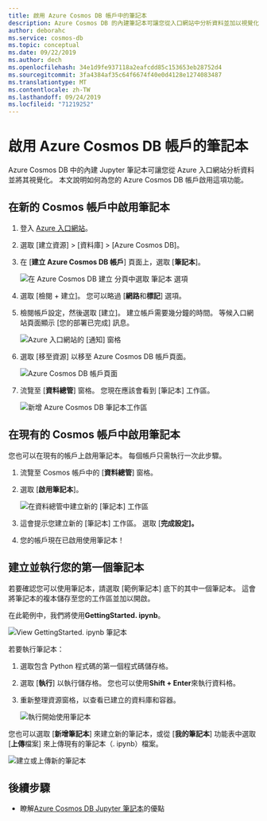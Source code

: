 ```yaml
---
title: 啟用 Azure Cosmos DB 帳戶中的筆記本
description: Azure Cosmos DB 的內建筆記本可讓您從入口網站中分析資料並加以視覺化。 本文說明如何啟用 Cosmos 帳戶的這項功能。
author: deborahc
ms.service: cosmos-db
ms.topic: conceptual
ms.date: 09/22/2019
ms.author: dech
ms.openlocfilehash: 34e1d9fe937118a2eafcdd85c153653eb28752d4
ms.sourcegitcommit: 3fa4384af35c64f6674f40e0d4128e1274083487
ms.translationtype: MT
ms.contentlocale: zh-TW
ms.lasthandoff: 09/24/2019
ms.locfileid: "71219252"
---
```

# <a name="enable-notebooks-for-azure-cosmos-db-accounts"></a>啟用 Azure Cosmos DB 帳戶的筆記本

Azure Cosmos DB 中的內建 Jupyter 筆記本可讓您從 Azure 入口網站分析資料並將其視覺化。 本文說明如何為您的 Azure Cosmos DB 帳戶啟用這項功能。

## <a name="enable-notebooks-in-a-new-cosmos-account"></a>在新的 Cosmos 帳戶中啟用筆記本
1. 登入 [Azure 入口網站](https://portal.azure.com/)。
1. 選取 [建立資源] > [資料庫] > [Azure Cosmos DB]。
1. 在 [**建立 Azure Cosmos DB 帳戶**] 頁面上，選取 [**筆記本**]。 
 
    ![在 Azure Cosmos DB 建立 分頁中選取 筆記本 選項](media/enable-notebooks/create-new-account-with-notebooks.png)
1. 選取 [檢閱 + 建立]。 您可以略過 [**網路**和**標記**] 選項。 
1. 檢閱帳戶設定，然後選取 [建立]。 建立帳戶需要幾分鐘的時間。 等候入口網站頁面顯示 [您的部署已完成] 訊息。 

    ![Azure 入口網站的 [通知] 窗格](media/enable-notebooks/create-new-account-with-notebooks-complete.png)
1. 選取 [移至資源] 以移至 Azure Cosmos DB 帳戶頁面。 

    ![Azure Cosmos DB 帳戶頁面](../../includes/media/cosmos-db-create-dbaccount/azure-cosmos-db-account-created-3.png)

1. 流覽至 [**資料總管**] 窗格。 您現在應該會看到 [筆記本] 工作區。

    ![新增 Azure Cosmos DB 筆記本工作區](media/enable-notebooks/new-notebooks-workspace.png)

## <a name="enable-notebooks-in-an-existing-cosmos-account"></a>在現有的 Cosmos 帳戶中啟用筆記本
您也可以在現有的帳戶上啟用筆記本。 每個帳戶只需執行一次此步驟。

1. 流覽至 Cosmos 帳戶中的 [**資料總管**] 窗格。
1. 選取 [**啟用筆記本**]。

    ![在資料總管中建立新的 [筆記本] 工作區](media/enable-notebooks/enable-notebooks-workspace.png)
1. 這會提示您建立新的 [筆記本] 工作區。 選取 [**完成設定]。**
1. 您的帳戶現在已啟用使用筆記本！

## <a name="create-and-run-your-first-notebook"></a>建立並執行您的第一個筆記本

若要確認您可以使用筆記本，請選取 [範例筆記本] 底下的其中一個筆記本。 這會將筆記本的複本儲存至您的工作區並加以開啟。

在此範例中，我們將使用**GettingStarted. ipynb**。 

![View GettingStarted. ipynb 筆記本](media/enable-notebooks/select-getting-started-notebook.png)

若要執行筆記本：
1. 選取包含 Python 程式碼的第一個程式碼儲存格。 
1. 選取 [**執行**] 以執行儲存格。 您也可以使用**Shift + Enter**來執行資料格。
1. 重新整理資源窗格，以查看已建立的資料庫和容器。

    ![執行開始使用筆記本](media/enable-notebooks/run-first-notebook-cell.png)

您也可以選取 [**新增筆記本**] 來建立新的筆記本，或從 [**我的筆記本**] 功能表中選取 [**上傳**檔案] 來上傳現有的筆記本（. ipynb）檔案。 

![建立或上傳新的筆記本](media/enable-notebooks/create-or-upload-new-notebook.png)

## <a name="next-steps"></a>後續步驟

- 瞭解[Azure Cosmos DB Jupyter 筆記本](cosmosdb-jupyter-notebooks.md)的優點
